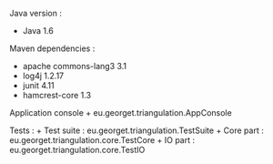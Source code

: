 Java version :
+ Java 1.6

Maven dependencies :
+ apache commons-lang3 3.1
+ log4j 1.2.17
+ junit 4.11
+ hamcrest-core 1.3

Application console
	+ eu.georget.triangulation.AppConsole

Tests :
 	+ Test suite : eu.georget.triangulation.TestSuite
	+ Core part : eu.georget.triangulation.core.TestCore
	+ IO part : eu.georget.triangulation.core.TestIO
	